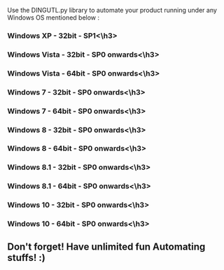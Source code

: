 Use the DINGUTL.py library to automate your product running under any Windows OS mentioned below :

<h3>Windows XP - 32bit - SP1<\h3>
<h3>Windows Vista - 32bit - SP0 onwards<\h3>
<h3><h3>Windows Vista - 64bit - SP0 onwards<\h3>
<h3><h3>Windows 7 - 32bit - SP0 onwards<\h3>
<h3><h3>Windows 7 - 64bit - SP0 onwards<\h3>
<h3>Windows 8 - 32bit - SP0 onwards<\h3>
<h3>Windows 8 - 64bit - SP0 onwards<\h3>
<h3>Windows 8.1 - 32bit - SP0 onwards<\h3>
<h3>Windows 8.1 - 64bit - SP0 onwards<\h3>
<h3>Windows 10 - 32bit - SP0 onwards<\h3>
<h3>Windows 10 - 64bit - SP0 onwards<\h3>

<h2>Don't forget! Have unlimited fun Automating stuffs! :) </h2>
